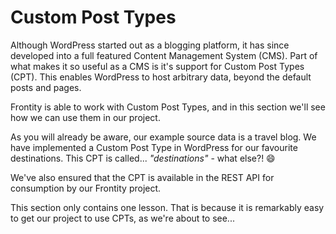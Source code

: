 # Custom Post Types

Although WordPress started out as a blogging platform, it has since developed into a full featured Content Management System (CMS). Part of what makes it so useful as a CMS is it's support for Custom Post Types (CPT). This enables WordPress to host arbitrary data, beyond the default posts and pages.

Frontity is able to work with Custom Post Types, and in this section we'll see how we can use them in our project.

As you will already be aware, our example source data is a travel blog. We have implemented a Custom Post Type in WordPress for our favourite destinations. This CPT is called... _"destinations"_ - what else?! 😄

We've also ensured that the CPT is available in the REST API for consumption by our Frontity project.

This section only contains one lesson. That is because it is remarkably easy to get our project to use CPTs, as we're about to see...
